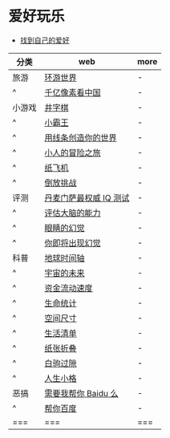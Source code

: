 # 爱好玩乐

- [找到自己的爱好](http://findyourselfahobby.com/index.php)

| 分类   | web                                                                | more |
| ------ | ------------------------------------------------------------------ | ---- |
| 旅游   | [环游世界](https://www.airpano.org.cn)                             | -    |
| ^      | [千亿像素看中国](http://pf.bigpixel.cn/zh-CN.html)                 | -    |
| 小游戏 | [井字棋](https://playtictactoe.org)                                | -    |
| ^      | [小霸王](https://www.yikm.net)                                     | -    |
| ^      | [用线条创造你的世界](https://www.linerider.com)                    | -    |
| ^      | [小人的冒险之旅](https://www.webhek.com/post/draw-a-stickman.html) | -    |
| ^      | [纸飞机](https://www.foldnfly.com/#/1-1-1-1-1-1-1-1-2)             | -    |
| ^      | [倒放挑战](https://lemonjing.com/daofang)                          | -    |
| 评测   | [丹麦门萨最权威 IQ 测试](http://iqtest.dk)                         | -    |
| ^      | [评估大脑的能力](https://humanbenchmark.com)                       | -    |
| ^      | [眼睛的幻觉](https://michaelbach.de/ot/index.html)                 | -    |
| ^      | [你即将出现幻觉](https://strobe.cool)                              | -    |
| 科普   | [地球时间轴](http://timelineofearth.com)                           | -    |
| ^      | [宇宙的未来](https://neal.fun/universe-forecast)                   | -    |
| ^      | [资金流动速度](https://neal.fun/printing-money)                    | -    |
| ^      | [生命统计](https://neal.fun/life-stats)                            | -    |
| ^      | [空间尺寸](https://neal.fun/size-of-space)                         | -    |
| ^      | [生活清单](https://neal.fun/life-checklist)                        | -    |
| ^      | [纸张折叠](https://neal.fun/paper)                                 | -    |
| ^      | [白驹过隙](https://neal.fun/progress)                              | -    |
| ^      | [人生小格](https://tools.miku.ac/lifecount)                        | -    |
| 恶搞   | [需要我帮你 Baidu 么](https://lmbtfy.cn)                           | -    |
| ^      | [帮你百度](https://tools.miku.ac/search_help)                      | -    |
| ===    | ===                                                                | ===  |
